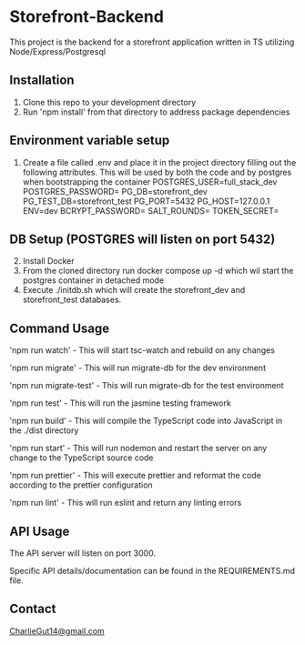 # Storefront-Backend


This project is the backend for a storefront application written in TS utilizing Node/Express/Postgresql

## Installation

1. Clone this repo to your development directory
2. Run 'npm install' from that directory to address package dependencies

## Environment variable setup
1. Create a file called .env and place it in the project directory filling out the following attributes. This will be used by both the code and by postgres when bootstrapping the container
   POSTGRES_USER=full_stack_dev
   POSTGRES_PASSWORD=<STRING>
   PG_DB=storefront_dev
   PG_TEST_DB=storefront_test
   PG_PORT=5432
   PG_HOST=127.0.0.1
   ENV=dev
   BCRYPT_PASSWORD=<STRING>
   SALT_ROUNDS=<INT>
   TOKEN_SECRET=<STRING>

## DB Setup (POSTGRES will listen on port 5432)
2. Install Docker
3. From the cloned directory run docker compose up -d which wil start the postgres container in detached mode
4. Execute ./initdb.sh which will create the storefront_dev and storefront_test databases.

## Command Usage

'npm run watch' - This will start tsc-watch and rebuild on any changes

'npm run migrate' - This will run migrate-db for the dev environment

'npm run migrate-test' - This will run migrate-db for the test environment

'npm run test' - This will run the jasmine testing framework

'npm run build' - This will compile the TypeScript code into JavaScript in the ./dist directory

'npm run start' - This will run nodemon and restart the server on any change to the TypeScript source code

'npm run prettier' - This will execute prettier and reformat the code according to the prettier configuration

'npm run lint' - This will run eslint and return any linting errors

## API Usage
The API server will listen on port 3000.

Specific API details/documentation can be found in the REQUIREMENTS.md file.

## Contact
[CharlieGut14@gmail.com](charliegut14@gmail.com)
